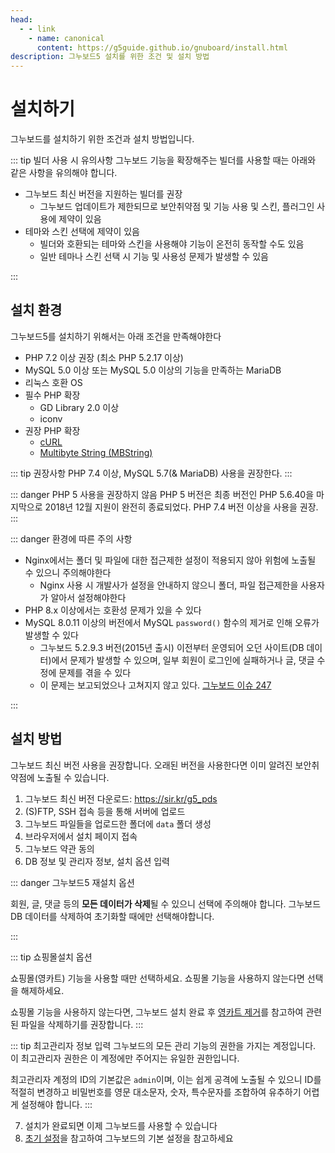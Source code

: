 ```yaml
---
head:
  - - link
    - name: canonical
      content: https://g5guide.github.io/gnuboard/install.html
description: 그누보드5 설치를 위한 조건 및 설치 방법
---
```


# 설치하기

그누보드를 설치하기 위한 조건과 설치 방법입니다.

::: tip 빌더 사용 시 유의사항
그누보드 기능을 확장해주는 빌더를 사용할 때는 아래와 같은 사항을 유의해야 합니다.

- 그누보드 최신 버전을 지원하는 빌더를 권장
  - 그누보드 업데이트가 제한되므로 보안취약점 및 기능 사용 및 스킨, 플러그인 사용에 제약이 있음
- 테마와 스킨 선택에 제약이 있음
  - 빌더와 호환되는 테마와 스킨을 사용해야 기능이 온전히 동작할 수도 있음
  - 일반 테마나 스킨 선택 시 기능 및 사용성 문제가 발생할 수 있음

:::

## 설치 환경

그누보드5를 설치하기 위해서는 아래 조건을 만족해야한다

- PHP 7.2 이상 권장 (최소 PHP 5.2.17 이상)
- MySQL 5.0 이상 또는 MySQL 5.0 이상의 기능을 만족하는 MariaDB
- 리눅스 호환 OS
- 필수 PHP 확장
  - GD Library 2.0 이상
  - iconv
- 권장 PHP 확장
  - [cURL](https://www.php.net/curl)
  - [Multibyte String (MBString)](https://www.php.net/manual/en/)

::: tip 권장사항
PHP 7.4 이상, MySQL 5.7(& MariaDB) 사용을 권장한다.
:::

::: danger PHP 5 사용을 권장하지 않음
PHP 5 버전은 최종 버전인 PHP 5.6.40을 마지막으로 2018년 12월 지원이 완전히 종료되었다. PHP 7.4 버전 이상을 사용을 권장.
:::

::: danger 환경에 따른 주의 사항

- Nginx에서는 폴더 및 파일에 대한 접근제한 설정이 적용되지 않아 위험에 노출될 수 있으니 주의해야한다
  - Nginx 사용 시 개발사가 설정을 안내하지 않으니 폴더, 파일 접근제한을 사용자가 알아서 설정해야한다
- PHP 8.x 이상에서는 호환성 문제가 있을 수 있다
- MySQL 8.0.11 이상의 버전에서 MySQL `password()` 함수의 제거로 인해 오류가 발생할 수 있다
  - 그누보드 5.2.9.3 버전(2015년 출시) 이전부터 운영되어 오던 사이트(DB 데이터)에서 문제가 발생할 수 있으며, 일부 회원이 로그인에 실패하거나 글, 댓글 수정에 문제를 겪을 수 있다
  - 이 문제는 보고되었으나 고쳐지지 않고 있다. [그누보드 이슈 247](https://github.com/gnuboard/gnuboard5/issues/247)

:::

## 설치 방법

그누보드 최신 버전 사용을 권장합니다. 오래된 버전을 사용한다면 이미 알려진 보안취약점에 노출될 수 있습니다.

1. 그누보드 최신 버전 다운로드: https://sir.kr/g5_pds
2. (S)FTP, SSH 접속 등을 통해 서버에 업로드
3. 그누보드 파일들을 업로드한 폴더에 `data` 폴더 생성
4. 브라우저에서 설치 페이지 접속
5. 그누보드 약관 동의
6. DB 정보 및 관리자 정보, 설치 옵션 입력

::: danger 그누보드5 재설치 옵션

회원, 글, 댓글 등의 **모든 데이터가 삭제**될 수 있으니 선택에 주의해야 합니다.
그누보드 DB 데이터를 삭제하여 초기화할 때에만 선택해야합니다.

:::

::: tip 쇼핑몰설치 옵션

쇼핑몰(영카트) 기능을 사용할 때만 선택하세요. 쇼핑몰 기능을 사용하지 않는다면 선택을 해제하세요.

쇼핑몰 기능을 사용하지 않는다면, 그누보드 설치 완료 후 [영카트 제거](./config.html#미사용-영카트-제거)를 참고하여 관련된 파일을 삭제하기를 권장합니다.
:::

::: tip 최고관리자 정보 입력
그누보드의 모든 관리 기능의 권한을 가지는 계정입니다. 이 최고관리자 권한은 이 계정에만 주어지는 유일한 권한입니다.

최고관리자 계정의 ID의 기본값은 `admin`이며, 이는 쉽게 공격에 노출될 수 있으니 ID를 적절히 변경하고 비밀번호를 영문 대소문자, 숫자, 특수문자를 조합하여 유추하기 어렵게 설정해야 합니다.
:::

7. 설치가 완료되면 이제 그누보드를 사용할 수 있습니다
8. [초기 설정](./config.html)을 참고하여 그누보드의 기본 설정을 참고하세요